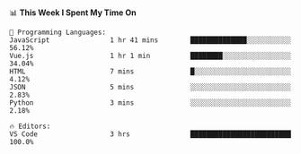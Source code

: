 <!--START_SECTION:waka-->
📊 **This Week I Spent My Time On** 

```text
💬 Programming Languages: 
JavaScript               1 hr 41 mins        ██████████████░░░░░░░░░░░   56.12% 
Vue.js                   1 hr 1 min          ████████░░░░░░░░░░░░░░░░░   34.04% 
HTML                     7 mins              █░░░░░░░░░░░░░░░░░░░░░░░░   4.12% 
JSON                     5 mins              ░░░░░░░░░░░░░░░░░░░░░░░░░   2.83% 
Python                   3 mins              ░░░░░░░░░░░░░░░░░░░░░░░░░   2.18%

🔥 Editors: 
VS Code                  3 hrs               █████████████████████████   100.0%

```


<!--END_SECTION:waka-->